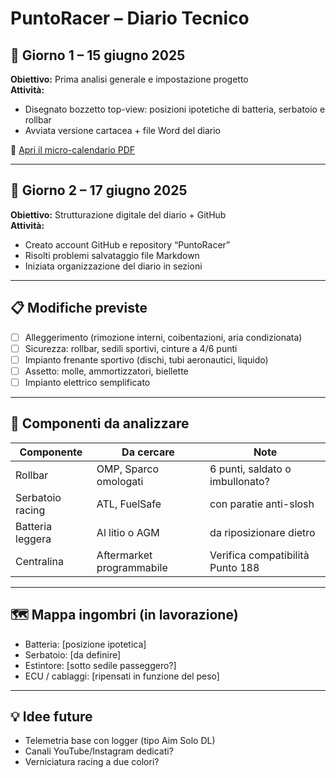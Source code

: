 # PuntoRacer – Diario Tecnico

## 📅 Giorno 1 – 15 giugno 2025
**Obiettivo:** Prima analisi generale e impostazione progetto  
**Attività:**
- Disegnato bozzetto top-view: posizioni ipotetiche di batteria, serbatoio e rollbar
- Avviata versione cartacea + file Word del diario

📎 [Apri il micro-calendario PDF](documenti/Micro-Calendario_PuntoRacer.pdf)

---

## 📅 Giorno 2 – 17 giugno 2025
**Obiettivo:** Strutturazione digitale del diario + GitHub  
**Attività:**
- Creato account GitHub e repository “PuntoRacer”
- Risolti problemi salvataggio file Markdown
- Iniziata organizzazione del diario in sezioni

---

## 📋 Modifiche previste

- [ ] Alleggerimento (rimozione interni, coibentazioni, aria condizionata)
- [ ] Sicurezza: rollbar, sedili sportivi, cinture a 4/6 punti
- [ ] Impianto frenante sportivo (dischi, tubi aeronautici, liquido)
- [ ] Assetto: molle, ammortizzatori, biellette
- [ ] Impianto elettrico semplificato

---

## 📂 Componenti da analizzare

| Componente         | Da cercare              | Note |
|--------------------|-------------------------|------|
| Rollbar            | OMP, Sparco omologati   | 6 punti, saldato o imbullonato? |
| Serbatoio racing   | ATL, FuelSafe           | con paratie anti-slosh |
| Batteria leggera   | Al litio o AGM          | da riposizionare dietro |
| Centralina         | Aftermarket programmabile | Verifica compatibilità Punto 188 |

---

## 🗺️ Mappa ingombri (in lavorazione)
- Batteria: [posizione ipotetica]
- Serbatoio: [da definire]
- Estintore: [sotto sedile passeggero?]
- ECU / cablaggi: [ripensati in funzione del peso]

---

## 💡 Idee future

- Telemetria base con logger (tipo Aim Solo DL)
- Canali YouTube/Instagram dedicati?
- Verniciatura racing a due colori?


